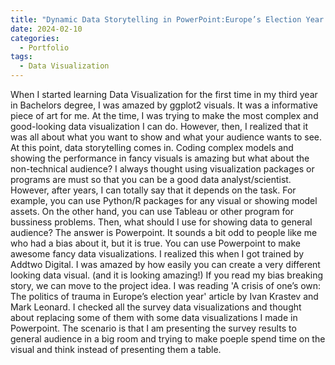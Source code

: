 ```yaml
---
title: "Dynamic Data Storytelling in PowerPoint:Europe’s Election Year Trauma"
date: 2024-02-10
categories:
  - Portfolio
tags:
  - Data Visualization
---
```


When I started learning Data Visualization for the first time in my third year in Bachelors degree, I was amazed by ggplot2 visuals. It was a informative 
piece of art for me. At the time, I was trying to make the most complex and good-looking data visualization I can do. However, then, I realized that it was
all about what you want to show and what your audience wants to see. At this point, data storytelling comes in. Coding complex models and showing the
performance in fancy visuals is amazing but what about the non-technical audience? I always thought using visualization packages or programs are must so that 
you can be a good data analyst/scientist. However, after years, I can totally say that it depends on the task. For example, you can use Python/R packages
for any visual or showing model assets. On the other hand, you can use Tableau or other program for bussiness problems. Then, what should I use for showing
data to general audience? The answer is Powerpoint. It sounds a bit odd to people like me who had a bias about it, but it is true. You can use Powerpoint
to make awesome fancy data visualizations. I realized this when I got trained by Addtwo Digital. I was amazed by how easily you can create a very different
looking data visual. (and it is looking amazing!)
If you read my bias breaking story, we can move to the project idea. I was reading 'A crisis of one’s own: The politics of trauma in Europe’s election 
year' article by Ivan Krastev and Mark Leonard. 
I checked all the survey data visualizations and thought about replacing some of them with some data visualizations I made in Powerpoint. The scenario is that
I am presenting the survey results to general audience in a big room and trying to make poeple spend time on the visual and think instead of presenting them
a table. 

